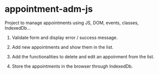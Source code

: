 # appointment-adm-js

Project to manage appointments using JS, DOM, events, classes, IndexedDb...

1. Validate form and display error / success message.

2. Add new appointments and show them in the list.

3. Add the functionalities to delete and edit an appoinment from the list.

4. Store the appointments in the browser through IndexedDb.